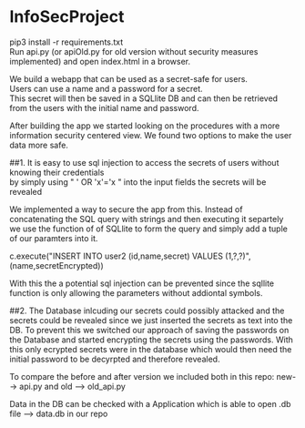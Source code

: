 # InfoSecProject

pip3 install -r requirements.txt <br />
Run api.py (or apiOld.py for old version without security measures implemented) and open index.html in a browser.


We build a webapp that can be used as a secret-safe for users. <br />
Users can use a name and a password for a secret. <br />
This secret will then be saved in a SQLlite DB and can then be retrieved from the users with the initial name and password. <br />

After building the app we started looking on the procedures with a more information security centered view. We found two options to make the user data more safe.

##1.
It is easy to use sql injection to access the secrets of users without knowing their credentials <br />
by simply using " ' OR 'x'='x " into the input fields the secrets will be revealed <br />

We implemented a way to secure the app from this. Instead of concatenating the SQL query with strings and then executing it separtely we use the function of of SQLlite to form the query and simply add a tuple of our paramters into it.

c.execute("INSERT INTO user2 (id,name,secret) VALUES (1,?,?)",(name,secretEncrypted))

With this the a potential sql injection can be prevented since the sqllite function is only allowing the parameters without addiontal symbols.


##2.
The Database inlcuding our secrets could possibly attacked and the secrets could be revealed since we just inserted the secrets as text into the DB.
To prevent this we switched our approach of saving the passwords on the Database and started encrypting the secrets using the passwords. With this only ecrypted secrets were in the database which would then need the initial password to be decyrpted and therefore revealed. 

To compare the before and after version we included both in this repo: new--> api.py  and old --> old_api.py


Data in the DB can be checked with a Application which is able to open .db file --> data.db in our repo
